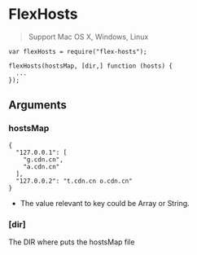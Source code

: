 # FlexHosts

> Support Mac OS X, Windows, Linux

```
var flexHosts = require("flex-hosts");

flexHosts(hostsMap, [dir,] function (hosts) {
  ...
});
```

## Arguments

### hostsMap

```
{
  "127.0.0.1": [
    "g.cdn.cn",
    "a.cdn.cn"
  ],
  "127.0.0.2": "t.cdn.cn o.cdn.cn"
}
```

* The value relevant to key could be Array or String.

### [dir]

The DIR where puts the hostsMap file
